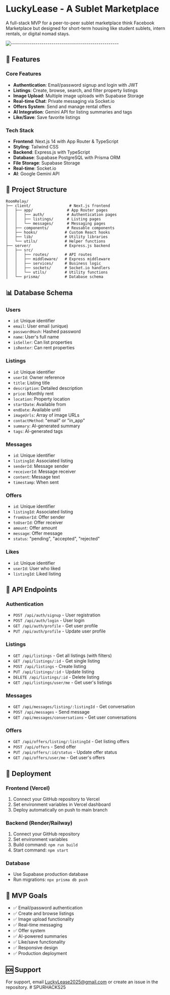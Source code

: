 # LuckyLease - A Sublet Marketplace


A full-stack MVP for a peer-to-peer sublet marketplace  think Facebook Marketplace but designed for short-term housing like student sublets, intern rentals, or digital nomad stays.

![-----------------------------------------------------](https://raw.githubusercontent.com/andreasbm/readme/master/assets/lines/rainbow.png)

## 🚀 Features

### Core Features
- **Authentication**: Email/password signup and login with JWT
- **Listings**: Create, browse, search, and filter property listings
- **Image Upload**: Multiple image uploads with Supabase Storage
- **Real-time Chat**: Private messaging via Socket.io
- **Offers System**: Send and manage rental offers
- **AI Integration**: Gemini API for listing summaries and tags
- **Like/Save**: Save favorite listings

### Tech Stack
- **Frontend**: Next.js 14 with App Router & TypeScript
- **Styling**: Tailwind CSS
- **Backend**: Express.js with TypeScript
- **Database**: Supabase PostgreSQL with Prisma ORM
- **File Storage**: Supabase Storage
- **Real-time**: Socket.io
- **AI**: Google Gemini API

## 📁 Project Structure

```
RoomRelay/
├── client/                 # Next.js frontend
│   ├── app/               # App Router pages
│   │   ├── auth/          # Authentication pages
│   │   ├── listings/      # Listing pages
│   │   └── messages/      # Messaging pages
│   ├── components/        # Reusable components
│   ├── hooks/            # Custom React hooks
│   ├── lib/              # Utility libraries
│   └── utils/            # Helper functions
├── server/               # Express.js backend
│   ├── src/
│   │   ├── routes/       # API routes
│   │   ├── middleware/   # Express middleware
│   │   ├── services/     # Business logic
│   │   ├── sockets/      # Socket.io handlers
│   │   └── utils/        # Utility functions
│   └── prisma/           # Database schema
```



## 📊 Database Schema

### Users
- `id`: Unique identifier
- `email`: User email (unique)
- `passwordHash`: Hashed password
- `name`: User's full name
- `isSeller`: Can list properties
- `isRenter`: Can rent properties

### Listings
- `id`: Unique identifier
- `userId`: Owner reference
- `title`: Listing title
- `description`: Detailed description
- `price`: Monthly rent
- `location`: Property location
- `startDate`: Available from
- `endDate`: Available until
- `imageUrls`: Array of image URLs
- `contactMethod`: "email" or "in_app"
- `summary`: AI-generated summary
- `tags`: AI-generated tags

### Messages
- `id`: Unique identifier
- `listingId`: Associated listing
- `senderId`: Message sender
- `receiverId`: Message receiver
- `content`: Message text
- `timestamp`: When sent

### Offers
- `id`: Unique identifier
- `listingId`: Associated listing
- `fromUserId`: Offer sender
- `toUserId`: Offer receiver
- `amount`: Offer amount
- `message`: Offer message
- `status`: "pending", "accepted", "rejected"

### Likes
- `id`: Unique identifier
- `userId`: User who liked
- `listingId`: Liked listing

## 🔌 API Endpoints

### Authentication
- `POST /api/auth/signup` - User registration
- `POST /api/auth/login` - User login
- `GET /api/auth/profile` - Get user profile
- `PUT /api/auth/profile` - Update user profile

### Listings
- `GET /api/listings` - Get all listings (with filters)
- `GET /api/listings/:id` - Get single listing
- `POST /api/listings` - Create listing
- `PUT /api/listings/:id` - Update listing
- `DELETE /api/listings/:id` - Delete listing
- `GET /api/listings/user/me` - Get user's listings

### Messages
- `GET /api/messages/listing/:listingId` - Get conversation
- `POST /api/messages` - Send message
- `GET /api/messages/conversations` - Get user conversations

### Offers
- `GET /api/offers/listing/:listingId` - Get listing offers
- `POST /api/offers` - Send offer
- `PUT /api/offers/:id/status` - Update offer status
- `GET /api/offers/user/me` - Get user's offers

## 🚀 Deployment

### Frontend (Vercel)
1. Connect your GitHub repository to Vercel
2. Set environment variables in Vercel dashboard
3. Deploy automatically on push to main branch

### Backend (Render/Railway)
1. Connect your GitHub repository
2. Set environment variables
3. Build command: `npm run build`
4. Start command: `npm start`

### Database
- Use Supabase production database
- Run migrations: `npx prisma db push`

## 🎯 MVP Goals

- ✅ Email/password authentication
- ✅ Create and browse listings
- ✅ Image upload functionality
- ✅ Real-time messaging
- ✅ Offer system
- ✅ AI-powered summaries
- ✅ Like/save functionality
- ✅ Responsive design
- ✅ Production deployment


## 🆘 Support

For support, email LuckyLease2025@gmail.com or create an issue in the repository. # SPURHACKS25
